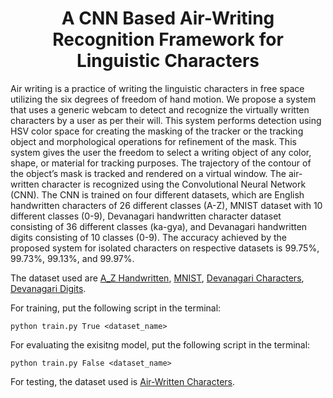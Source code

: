 <center><h1>A CNN Based Air-Writing Recognition Framework for Linguistic Characters</h1></center>

Air writing is a practice of writing the linguistic characters in free space utilizing the six degrees of freedom of hand motion. We propose a system that uses a generic webcam to detect and recognize the virtually written characters by a user as per their will. This system performs detection using HSV color space for creating the masking of the tracker or the tracking object and morphological operations for refinement of the mask. This system gives the user the freedom to select a writing object of any color, shape, or material for tracking purposes. The trajectory of the contour of the object’s mask is tracked and rendered on a virtual window. The air-written character is recognized using the Convolutional Neural Network (CNN). The CNN is trained on four different datasets, which are English handwritten characters of 26 different classes (A-Z), MNIST dataset with 10 different classes (0-9), Devanagari handwritten character dataset consisting of 36 different classes (ka-gya), and Devanagari handwritten digits consisting of 10 classes (0-9). The accuracy achieved by the proposed system for isolated characters on respective datasets is 99.75%, 99.73%, 99.13%, and 99.97%.

The dataset used are [A_Z Handwritten](https://www.kaggle.com/datasets/sachinpatel21/az-handwritten-alphabets-in-csv-format), [MNIST](https://www.kaggle.com/competitions/digit-recognizer/data), [Devanagari Characters](https://archive.ics.uci.edu/ml/datasets/Devanagari+Handwritten+Character+Dataset), [Devanagari Digits](https://archive.ics.uci.edu/ml/datasets/Devanagari+Handwritten+Character+Dataset).


For training, put the following script in the terminal:

`python train.py True <dataset_name>` 

For evaluating the exisitng model, put the following script in the terminal:

`python train.py False <dataset_name>`

For testing, the dataset used is [Air-Written Characters](https://www.kaggle.com/datasets/prabhatk579/airwritten-characters).
